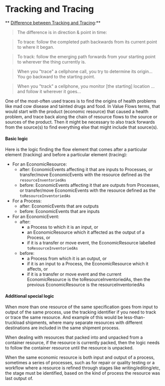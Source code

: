 # Tracking and Tracing

** [Difference between Tracking and Tracing](http://ell.stackexchange.com/questions/34391/difference-between-track-and-trace):**

> The difference is in direction & point in time:

> To trace: follow the completed path backwards from its current point to where it began.

> To track: follow the emerging path forwards from your starting point to wherever the thing currently is.

> When you "trace" a cellphone call, you try to determine its origin... You go backward to the starting point.

> When you "track" a cellphone, you monitor [the starting] location ... and follow it wherever it goes...

One of the most-often used traces is to find the origins of health problems like mad cow disease and tainted drugs and food. In Value Flows terms, that would start with the product (economic resource) that caused a health problem, and trace back along the chain of resource flows to the source or sources of the product.  Then it might be necessary to also track forwards from the source(s) to find everything else that might include that source(s).

#### Basic logic

Here is the logic finding the flow element that comes after a particular element (tracking) and before a particular element (tracing):

* For an EconomicResource:
    * after: EconomicEvents affecting it that are inputs to Processes, or transfer/move EconomicEvents with the resource defined as the `resourceInventoriedAs`
    * before: EconomicEvents affecting it that are outputs from Processes, or transfer/move EconomicEvents with the resource defined as the `toResourceInventoriedAs`
* For a Process:
    * after: EconomicEvents that are outputs
    * before: EconomicEvents that are inputs
* For an EconomicEvent:
    * after: 
        * a Process to which it is an input, or
        * an EconomicResource which it affected as the output of a Process, or
        * if it is a transfer or move event, the EconomicResource labelled `toResourceInventoriedAs`
    * before:
        * a Process from which it is an output, or
        * if it is an input to a Process, the EconomicResource which it affects, or
        * if it is a transfer or move event and the current EconomicResource is the toResourceInventoriedAs, then the previous EconomicResource is the resourceInventoriedAs

#### Additional special logic

When more than one resource of the same specification goes from input to output of the same process, use the tracking identifier if you need to track or trace the same resource. And example of this would be less-than-truckload shipments, where many separate resources with different destinations are included in the same shipment process.

When dealing with resources that packed into and unpacked from a container resource, if the resource is currently packed, then the logic needs to follow the container resource until the resource is unpacked.

When the same economic resource is both input and output of a process, sometimes a series of processes, such as for repair or quality testing or a workflow where a resource is refined through stages like writing/editing/etc, the stage must be identified, based on the kind of process the resource was last output of.
